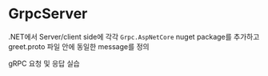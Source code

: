 # GrpcServer

.NET에서 Server/client side에 각각 `Grpc.AspNetCore` nuget package를 추가하고 greet.proto 파일 안에 동일한 message를 정의

gRPC 요청 및 응답 실습
